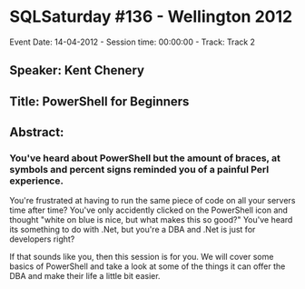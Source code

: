 # SQLSaturday #136 - Wellington 2012
Event Date: 14-04-2012 - Session time: 00:00:00 - Track: Track 2
## Speaker: Kent Chenery
## Title: PowerShell for Beginners
## Abstract:
### You've heard about PowerShell but the amount of braces, at symbols and percent signs reminded you of a painful Perl experience.
You're frustrated at having to run the same piece of code on all your servers time after time?
You've only accidently clicked on the PowerShell icon and thought "white on blue is nice, but what makes this so good?"
You've heard its something to do with .Net, but you're a DBA and .Net is just for developers right?

If that sounds like you, then this session is for you.  We will cover some basics of PowerShell and take a look at some of the things it can offer the DBA and make their life a little bit easier.
